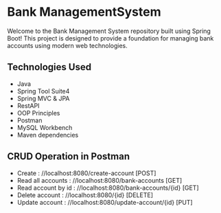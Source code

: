 <h1>Bank ManagementSystem</h1>

Welcome to the Bank Management System repository built using Spring Boot! This project is designed to provide a foundation for managing bank accounts using modern web technologies.

<h2>Technologies Used</h2>

- Java
-  Spring Tool Suite4
-  Spring MVC & JPA
-  RestAPI
-  OOP Principles
-  Postman
-  MySQL Workbench
-  Maven dependencies 

<h2>CRUD Operation in Postman</h2>

- Create : //localhost:8080/create-account [POST]
- Read all accounts : //localhost:8080/bank-accounts [GET]
- Read account by id : //localhost:8080/bank-accounts/{id} [GET]
- Delete account : //localhost:8080/{id} [DELETE]
- Update account :  //localhost:8080/update-account/{id} [PUT]

